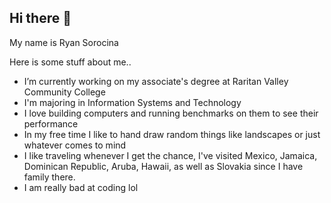 ## Hi there 👋

My name is Ryan Sorocina

Here is some stuff about me..

- I’m currently working on my associate's degree at Raritan Valley Community College
- I'm majoring in Information Systems and Technology
- I love building computers and running benchmarks on them to see their performance
- In my free time I like to hand draw random things like landscapes or just whatever comes to mind
- I like traveling whenever I get the chance, I've visited Mexico, Jamaica, Dominican Republic, Aruba, Hawaii, as well as Slovakia since I have family there.
- I am really bad at coding lol
